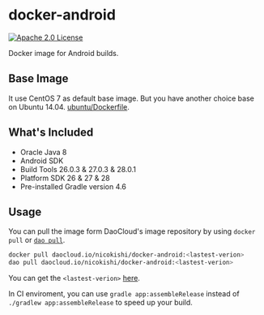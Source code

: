 # docker-android
[![Apache 2.0 License](https://img.shields.io/badge/license-Apache%202.0-blue.svg?style=flat)](http://www.apache.org/licenses/LICENSE-2.0.html)

Docker image for Android builds.

## Base Image

It use CentOS 7 as default base image. But you have another choice base on Ubuntu 14.04. [ubuntu/Dockerfile](ubuntu/Dockerfile).

## What's Included

- Oracle Java 8
- Android SDK
 - Build Tools  26.0.3 & 27.0.3 & 28.0.1
 - Platform SDK 26 & 27 & 28
- Pre-installed Gradle version 4.6

## Usage

You can pull the image form DaoCloud's image repository by using `docker pull` or [`dao pull`](https://dashboard.daocloud.io/mirror).

```sh
docker pull daocloud.io/nicokishi/docker-android:<lastest-verion>
dao pull daocloud.io/nicokishi/docker-android:<lastest-verion>
```

You can get the `<lastest-verion>` [here](https://dashboard.daocloud.io/packages/98ecf23a-8bd1-4135-a1c0-ac18b6d27ab1).

In CI enviroment, you can use `gradle app:assembleRelease` instead of `./gradlew app:assembleRelease` to speed up your build.
